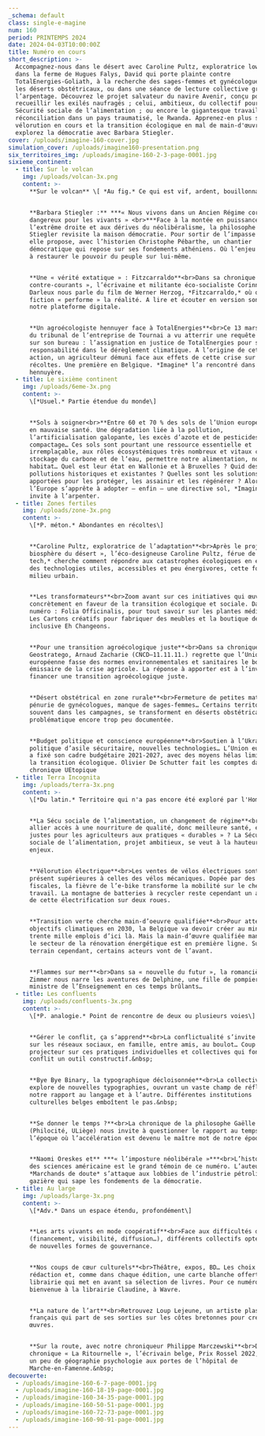 ```yaml
---
_schema: default
class: single-e-magine
num: 160
period: PRINTEMPS 2024
date: 2024-04-03T10:00:00Z
title: Numéro en cours
short_description: >-
  Accompagnez-nous dans le désert avec Caroline Pultz, exploratrice low-tech,
  dans la ferme de Hugues Falys, David qui porte plainte contre
  TotalEnergies-Goliath, à la recherche des sages-femmes et gynécologues dans
  les déserts obstétricaux, ou dans une séance de lecture collective grâce à
  l’arpentage. Découvrez le projet salvateur du navire Avenir, conçu pour
  recueillir les exilés naufragés ; celui, ambitieux, du collectif pour une
  Sécurité sociale de l’alimentation ; ou encore le gigantesque travail de
  réconciliation dans un pays traumatisé, le Rwanda. Apprenez-en plus sur la
  vélorution en cours et la transition écologique en mal de main-d'œuvre. Et
  explorez la démocratie avec Barbara Stiegler.
cover: /uploads/imagine-160-cover.jpg
simulation_cover: /uploads/imagine160-presentation.png
six_territoires_img: /uploads/imagine-160-2-3-page-0001.jpg
sixieme_continent:
  - title: Sur le volcan
    img: /uploads/volcan-3x.png
    content: >-
      **Sur le volcan** \[ *Au fig.* Ce qui est vif, ardent, bouillonnant \]


      **Barbara Stiegler :** ***« Nous vivons dans un Ancien Régime corrompu et
      dangereux pour les vivants » <br>***Face à la montée en puissance de
      l’extrême droite et aux dérives du néolibéralisme, la philosophe Barbara
      Stiegler revisite la maison démocratie. Pour sortir de l’impasse actuelle,
      elle propose, avec l’historien Christophe Pébarthe, un chantier
      démocratique qui repose sur ses fondements athéniens. Où l’enjeu consiste
      à restaurer le pouvoir du peuple sur lui-même.


      **Une « vérité extatique » : Fitzcarraldo**<br>Dans sa chronique « A
      contre-courants », l’écrivaine et militante éco-socialiste Corinne Morel
      Darleux nous parle du film de Werner Herzog, *Fitzcarraldo,* où quand la
      fiction « performe » la réalité. A lire et écouter en version sonore sur
      notre plateforme digitale.


      **Un agroécologiste hennuyer face à TotalEnergies**<br>Ce 13 mars, un juge
      du tribunal de l’entreprise de Tournai a vu atterrir une requête inédite
      sur son bureau : l’assignation en justice de TotalEnergies pour sa
      responsabilité dans le dérèglement climatique. A l’origine de cette
      action, un agriculteur démuni face aux effets de cette crise sur ses
      récoltes. Une première en Belgique. *Imagine* l’a rencontré dans sa ferme
      hennuyère.
  - title: Le sixième continent
    img: /uploads/6eme-3x.png
    content: >-
      \[*Usuel.* Partie étendue du monde\]


      **Sols à soigner<br>**Entre 60 et 70 % des sols de l’Union européenne sont
      en mauvaise santé. Une dégradation liée à la pollution,
      l’artificialisation galopante, les excès d’azote et de pesticides, le
      compactage… Ces sols sont pourtant une ressource essentielle et
      irremplaçable, aux rôles écosystémiques très nombreux et vitaux comme le
      stockage du carbone et de l’eau, permettre notre alimentation, notre
      habitat… Quel est leur état en Wallonie et à Bruxelles ? Quid des
      pollutions historiques et existantes ? Quelles sont les solutions
      apportées pour les protéger, les assainir et les régénérer ? Alors que
      l’Europe s’apprête à adopter – enfin – une directive sol, *Imagine* vous
      invite à l’arpenter.
  - title: Zones fertiles
    img: /uploads/zone-3x.png
    content: >-
      \[*P. méton.* Abondantes en récoltes\]


      **Caroline Pultz, exploratrice de l’adaptation**<br>Après le projet «
      biosphère du désert », l’éco-designeuse Caroline Pultz, férue de *low
      tech,* cherche comment répondre aux catastrophes écologiques en explorant
      des technologies utiles, accessibles et peu énergivores, cette fois en
      milieu urbain.


      **Les transformateurs**<br>Zoom avant sur ces initiatives qui œuvrent
      concrètement en faveur de la transition écologique et sociale. Dans ce
      numéro : Folia Officinalis, pour tout savoir sur les plantes médicinales,
      Les Cartons créatifs pour fabriquer des meubles et la boutique de troc
      inclusive Eh Changeons.


      **Pour une transition agroécologique juste**<br>Dans sa chronique
      Geostratego, Arnaud Zacharie (CNCD–11.11.11.) regrette que l’Union
      européenne fasse des normes environnementales et sanitaires le bouc
      émissaire de la crise agricole. La réponse à apporter est à l’inverse :
      financer une transition agroécologique juste.


      **Désert obstétrical en zone rurale**<br>Fermeture de petites maternités,
      pénurie de gynécologues, manque de sages-femmes… Certains territoires,
      souvent dans les campagnes, se transforment en déserts obstétricaux. Une
      problématique encore trop peu documentée.


      **Budget politique et conscience européenne**<br>Soutien à l’Ukraine,
      politique d’asile sécuritaire, nouvelles technologies… L’Union européenne
      a fixé son cadre budgétaire 2021-2027, avec des moyens hélas limités pour
      la transition écologique. Olivier De Schutter fait les comptes dans sa
      chronique UEtopique
  - title: Terra Incognita
    img: /uploads/terra-3x.png
    content: >-
      \[*Du latin.* Territoire qui n'a pas encore été exploré par l'Homme\]


      **La Sécu sociale de l’alimentation, un changement de régime**<br>Comment
      allier accès à une nourriture de qualité, donc meilleure santé, et revenus
      justes pour les agriculteurs aux pratiques « durables » ? La Sécurité
      sociale de l’alimentation, projet ambitieux, se veut à la hauteur de ces
      enjeux.


      **Vélorution électrique**<br>Les ventes de vélos électriques sont à
      présent supérieures à celles des vélos mécaniques. Dopée par des mesures
      fiscales, la fièvre de l’e-bike transforme la mobilité sur le chemin du
      travail. La montagne de batteries à recycler reste cependant un angle mort
      de cette électrification sur deux roues.


      **Transition verte cherche main-d’oeuvre qualifiée**<br>Pour atteindre ses
      objectifs climatiques en 2030, la Belgique va devoir créer au minimum
      trente mille emplois d’ici là. Mais la main-d’œuvre qualifiée manque, et
      le secteur de la rénovation énergétique est en première ligne. Sur le
      terrain cependant, certains acteurs vont de l’avant.


      **Flammes sur mer**<br>Dans sa « nouvelle du futur », la romancière Hélène
      Zimmer nous narre les aventures de Delphine, une fille de pompier devenue
      ministre de l’Enseignement en ces temps brûlants…
  - title: Les confluents
    img: /uploads/confluents-3x.png
    content: >-
      \[*P. analogie.* Point de rencontre de deux ou plusieurs voies\]


      **Gérer le conflit, ça s’apprend**<br>La conflictualité s’invite partout,
      sur les réseaux sociaux, en famille, entre amis, au boulot… Coup de
      projecteur sur ces pratiques individuelles et collectives qui font du
      conflit un outil constructif.&nbsp;


      **Bye Bye Binary, la typographique décloisonnée**<br>La collective BB
      explore de nouvelles typographies, ouvrant un vaste champ de réflexion sur
      notre rapport au langage et à l’autre. Différentes institutions
      culturelles belges emboîtent le pas.&nbsp;


      **Se donner le temps ?**<br>La chronique de la philosophe Gaëlle Jeanmart
      (Philocité, ULiège) nous invite à questionner le rapport au temps à
      l’époque où l’accélération est devenu le maître mot de notre époque.


      **Naomi Oreskes et** ***« l’imposture néolibérale »***<br>L’historienne
      des sciences américaine est le grand témoin de ce numéro. L’auteure de
      *Marchands de doute* s’attaque aux lobbies de l’industrie pétrolière et
      gazière qui sape les fondements de la démocratie.
  - title: Au large
    img: /uploads/large-3x.png
    content: >-
      \[*Adv.* Dans un espace étendu, profondément\]


      **Les arts vivants en mode coopératif**<br>Face aux difficultés du secteur
      (financement, visibilité, diffusion…), différents collectifs optent pour
      de nouvelles formes de gouvernance.


      **Nos coups de cœur culturels**<br>Théâtre, expos, BD… Les choix de la
      rédaction et, comme dans chaque édition, une carte blanche offerte à une
      librairie qui met en avant sa sélection de livres. Pour ce numéro,
      bienvenue à la librairie Claudine, à Wavre.


      **La nature de l’art**<br>Retrouvez Loup Lejeune, un artiste plasticien
      français qui part de ses sorties sur les côtes bretonnes pour créer des
      œuvres.


      **Sur la route, avec notre chroniqueur Philippe Marczewski**<br>Dans sa
      chronique « La Ritournelle », l’écrivain belge, Prix Rossel 2022, pratique
      un peu de géographie psychologie aux portes de l’hôpital de
      Marche-en-Famenne.&nbsp;
decouverte:
  - /uploads/imagine-160-6-7-page-0001.jpg
  - /uploads/imagine-160-18-19-page-0001.jpg
  - /uploads/imagine-160-34-35-page-0001.jpg
  - /uploads/imagine-160-50-51-page-0001.jpg
  - /uploads/imagine-160-72-73-page-0001.jpg
  - /uploads/imagine-160-90-91-page-0001.jpg
---
```

